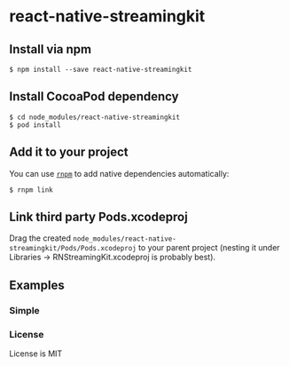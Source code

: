 # react-native-streamingkit

## Install via npm

`$ npm install --save react-native-streamingkit`

## Install CocoaPod dependency

```
$ cd node_modules/react-native-streamingkit
$ pod install
```

## Add it to your project

You can use [`rnpm`](https://github.com/rnpm/rnpm) to add native dependencies automatically:

`$ rnpm link`

## Link third party Pods.xcodeproj 

Drag the created `node_modules/react-native-streamingkit/Pods/Pods.xcodeproj` to your parent project (nesting it under Libraries -> RNStreamingKit.xcodeproj is probably best).

## Examples

### Simple

### License

License is MIT
